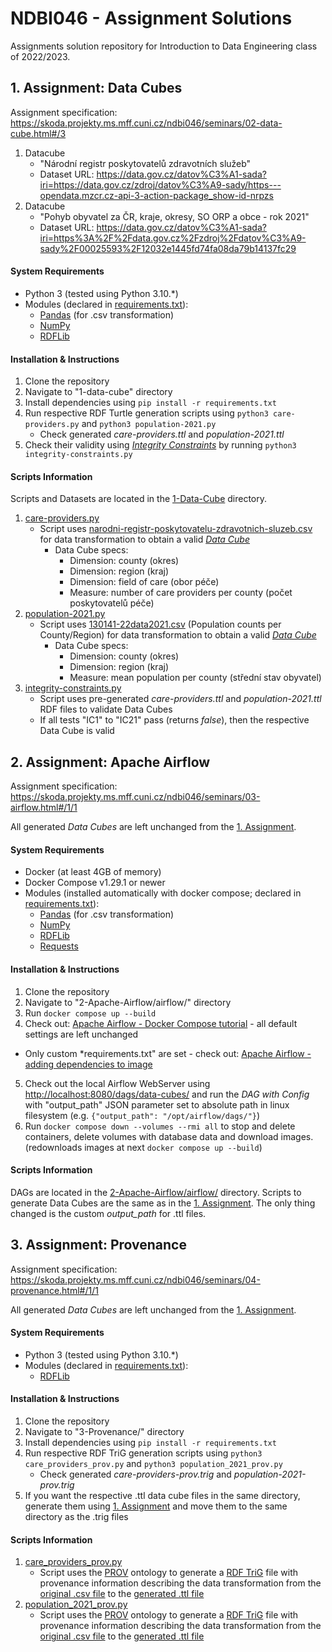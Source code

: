 # NDBI046 - Assignment Solutions
Assignments solution repository for Introduction to Data Engineering class of 2022/2023.

## 1. Assignment: Data Cubes

Assignment specification: https://skoda.projekty.ms.mff.cuni.cz/ndbi046/seminars/02-data-cube.html#/3

1. Datacube
    - "Národní registr poskytovatelů zdravotních služeb"
    - Dataset URL: https://data.gov.cz/datov%C3%A1-sada?iri=https://data.gov.cz/zdroj/datov%C3%A9-sady/https---opendata.mzcr.cz-api-3-action-package_show-id-nrpzs
2. Datacube
    - "Pohyb obyvatel za ČR, kraje, okresy, SO ORP a obce - rok 2021"
    - Dataset URL: https://data.gov.cz/datov%C3%A1-sada?iri=https%3A%2F%2Fdata.gov.cz%2Fzdroj%2Fdatov%C3%A9-sady%2F00025593%2F12032e1445fd74fa08da79b14137fc29

#### System Requirements
- Python 3 (tested using Python 3.10.*)
- Modules (declared in [requirements.txt](1-Data-Cube/requirements.txt)):
  - [Pandas](https://pandas.pydata.org/) (for .csv transformation)
  - [NumPy](https://numpy.org/doc/stable/)
  - [RDFLib](https://rdflib.readthedocs.io/en/stable/index.html)

#### Installation & Instructions
1. Clone the repository
2. Navigate to "1-data-cube" directory
3. Install dependencies using `pip install -r requirements.txt`
4. Run respective RDF Turtle generation scripts using `python3 care-providers.py` and `python3 population-2021.py`
    - Check generated *care-providers.ttl* and *population-2021.ttl*
1. Check their validity using [*Integrity Constraints*](https://www.w3.org/TR/vocab-data-cube/#wf-rules) by running `python3 integrity-constraints.py`

#### Scripts Information

Scripts and Datasets are located in the [1-Data-Cube](1-Data-Cube) directory.

1. [care-providers.py](1-Data-Cube/care-providers.py)
    - Script uses [narodni-registr-poskytovatelu-zdravotnich-sluzeb.csv](care-providers/narodni-registr-poskytovatelu-zdravotnich-sluzeb.csv) for data transformation to obtain a valid [*Data Cube*](https://www.w3.org/TR/vocab-data-cube/)
      - Data Cube specs:
        - Dimension: county (okres)
        - Dimension: region (kraj)
        - Dimension: field of care (obor péče)
        - Measure: number of care providers per county (počet poskytovatelů péče)
2. [population-2021.py](1-Data-Cube/population-2021.py)
    - Script uses [130141-22data2021.csv](population-2021/130141-22data2021.csv) (Population counts per County/Region) for data transformation to obtain a valid [*Data Cube*](https://www.w3.org/TR/vocab-data-cube/)
      - Data Cube specs:
        - Dimension: county (okres)
        - Dimension: region (kraj)
        - Measure: mean population per county (střední stav obyvatel)
3. [integrity-constraints.py](1-Data-Cube/integrity-constraints.py)
    - Script uses pre-generated *care-providers.ttl* and *population-2021.ttl* RDF files to validate Data Cubes
    - If all tests "IC1" to "IC21" pass (returns *false*), then the respective Data Cube is valid


## 2. Assignment: Apache Airflow

Assignment specification: https://skoda.projekty.ms.mff.cuni.cz/ndbi046/seminars/03-airflow.html#/1/1

All generated *Data Cubes* are left unchanged from the [1. Assignment](#1-assignment-data-cubes).

#### System Requirements
- Docker (at least 4GB of memory)
- Docker Compose v1.29.1 or newer
- Modules (installed automatically with docker compose; declared in [requirements.txt](2-Apache-Airflow/airflow/requirements.txt)):
  - [Pandas](https://pandas.pydata.org/) (for .csv transformation)
  - [NumPy](https://numpy.org/doc/stable/)
  - [RDFLib](https://rdflib.readthedocs.io/en/stable/index.html)
  - [Requests](https://requests.readthedocs.io/en/latest/)

#### Installation & Instructions
1. Clone the repository
2. Navigate to "2-Apache-Airflow/airflow/" directory
3. Run `docker compose up --build`
4. Check out: [Apache Airflow - Docker Compose tutorial](https://airflow.apache.org/docs/apache-airflow/stable/howto/docker-compose/index.html) - all default settings are left unchanged
  - Only custom *requirements.txt" are set - check out: [Apache Airflow - adding dependencies to image](https://airflow.apache.org/docs/apache-airflow/stable/howto/docker-compose/index.html#special-case-adding-dependencies-via-requirements-txt-file)
5. Check out the local Airflow WebServer using [http://localhost:8080/dags/data-cubes/](http://localhost:8080/dags/data-cubes/) and run the *DAG with Config* with "output_path" JSON parameter set to absolute path in linux filesystem (e.g. `{"output_path": "/opt/airflow/dags/"}`)
6. Run `docker compose down --volumes --rmi all` to stop and delete containers, delete volumes with database data and download images. (redownloads images at next `docker compose up --build`)

#### Scripts Information

DAGs are located in the [2-Apache-Airflow/airflow/](2-Apache-Airflow/airflow/dags) directory. Scripts to generate Data Cubes are the same as in the [1. Assignment](#1-assignment-data-cubes). The only thing changed is the custom *output_path* for .ttl files.


## 3. Assignment: Provenance

Assignment specification: https://skoda.projekty.ms.mff.cuni.cz/ndbi046/seminars/04-provenance.html#/1/1

All generated *Data Cubes* are left unchanged from the [1. Assignment](#1-assignment-data-cubes).

#### System Requirements
- Python 3 (tested using Python 3.10.*)
- Modules (declared in [requirements.txt](3-Provenance/requirements.txt)):
  - [RDFLib](https://rdflib.readthedocs.io/en/stable/index.html)

#### Installation & Instructions
1. Clone the repository
2. Navigate to "3-Provenance/" directory
3. Install dependencies using `pip install -r requirements.txt`
4. Run respective RDF TriG generation scripts using `python3 care_providers_prov.py` and `python3 population_2021_prov.py`
    - Check generated *care-providers-prov.trig* and *population-2021-prov.trig*
5. If you want the respective .ttl data cube files in the same directory, generate them using [1. Assignment](#1-assignment-data-cubes) and move them to the same directory as the .trig files

#### Scripts Information

1. [care_providers_prov.py](3-Provenance/care_providers_prov.py)
    - Script uses the [PROV](https://www.w3.org/TR/prov-overview/) ontology to generate a [RDF TriG](https://www.w3.org/TR/trig/) file with provenance information describing the data transformation from the [original .csv file](1-Data-Cube/care-providers/narodni-registr-poskytovatelu-zdravotnich-sluzeb.csv) to the [generated .ttl file](1-Data-Cube/care-providers.ttl)
2. [population_2021_prov.py](3-Provenance/population_2021_prov.py)
    - Script uses the [PROV](https://www.w3.org/TR/prov-overview/) ontology to generate a [RDF TriG](https://www.w3.org/TR/trig/) file with provenance information describing the data transformation from the [original .csv file](1-Data-Cube/population-2021/130141-22data2021.csv) to the [generated .ttl file](1-Data-Cube/population-2021.ttl)